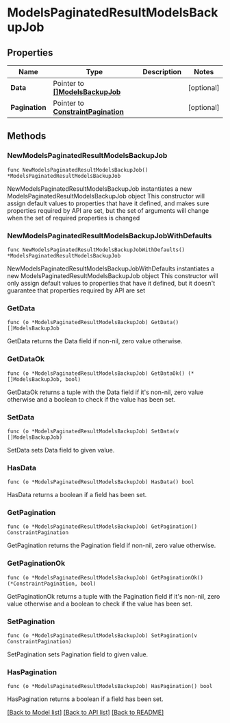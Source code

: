 # ModelsPaginatedResultModelsBackupJob

## Properties

Name | Type | Description | Notes
------------ | ------------- | ------------- | -------------
**Data** | Pointer to [**[]ModelsBackupJob**](ModelsBackupJob.md) |  | [optional] 
**Pagination** | Pointer to [**ConstraintPagination**](ConstraintPagination.md) |  | [optional] 

## Methods

### NewModelsPaginatedResultModelsBackupJob

`func NewModelsPaginatedResultModelsBackupJob() *ModelsPaginatedResultModelsBackupJob`

NewModelsPaginatedResultModelsBackupJob instantiates a new ModelsPaginatedResultModelsBackupJob object
This constructor will assign default values to properties that have it defined,
and makes sure properties required by API are set, but the set of arguments
will change when the set of required properties is changed

### NewModelsPaginatedResultModelsBackupJobWithDefaults

`func NewModelsPaginatedResultModelsBackupJobWithDefaults() *ModelsPaginatedResultModelsBackupJob`

NewModelsPaginatedResultModelsBackupJobWithDefaults instantiates a new ModelsPaginatedResultModelsBackupJob object
This constructor will only assign default values to properties that have it defined,
but it doesn't guarantee that properties required by API are set

### GetData

`func (o *ModelsPaginatedResultModelsBackupJob) GetData() []ModelsBackupJob`

GetData returns the Data field if non-nil, zero value otherwise.

### GetDataOk

`func (o *ModelsPaginatedResultModelsBackupJob) GetDataOk() (*[]ModelsBackupJob, bool)`

GetDataOk returns a tuple with the Data field if it's non-nil, zero value otherwise
and a boolean to check if the value has been set.

### SetData

`func (o *ModelsPaginatedResultModelsBackupJob) SetData(v []ModelsBackupJob)`

SetData sets Data field to given value.

### HasData

`func (o *ModelsPaginatedResultModelsBackupJob) HasData() bool`

HasData returns a boolean if a field has been set.

### GetPagination

`func (o *ModelsPaginatedResultModelsBackupJob) GetPagination() ConstraintPagination`

GetPagination returns the Pagination field if non-nil, zero value otherwise.

### GetPaginationOk

`func (o *ModelsPaginatedResultModelsBackupJob) GetPaginationOk() (*ConstraintPagination, bool)`

GetPaginationOk returns a tuple with the Pagination field if it's non-nil, zero value otherwise
and a boolean to check if the value has been set.

### SetPagination

`func (o *ModelsPaginatedResultModelsBackupJob) SetPagination(v ConstraintPagination)`

SetPagination sets Pagination field to given value.

### HasPagination

`func (o *ModelsPaginatedResultModelsBackupJob) HasPagination() bool`

HasPagination returns a boolean if a field has been set.


[[Back to Model list]](../README.md#documentation-for-models) [[Back to API list]](../README.md#documentation-for-api-endpoints) [[Back to README]](../README.md)


